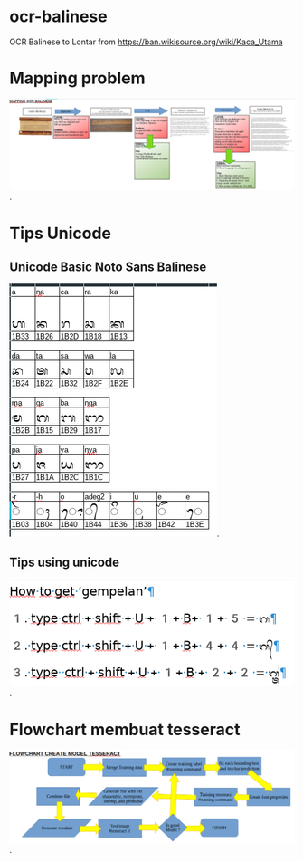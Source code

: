 # ocr-balinese
OCR Balinese to Lontar from https://ban.wikisource.org/wiki/Kaca_Utama

# Mapping problem
![Mapping problem in Wikisource](doc/mapping_problem.png "Mapping problem in Wikisource").

# Tips Unicode
## Unicode Basic Noto Sans Balinese 
![Unicode Basic Noto Sans Balinese](doc/unicode-basic-ntb.png "unicode basic Noto Sans Balinese").
## Tips using unicode 
![Tips using unicode](doc/tips-using-unicode.png "tips using unicode").

# Flowchart membuat tesseract
![Flowchart tesseract](doc/flowchart_tesseract.png "Flowchart tesseract").